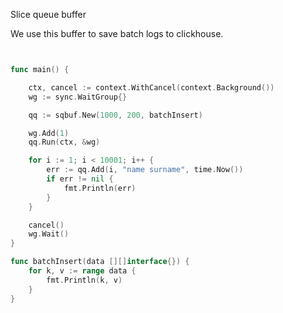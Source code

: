 Slice queue buffer

We use this buffer to save batch logs to clickhouse.

```Go


func main() {

	ctx, cancel := context.WithCancel(context.Background())
	wg := sync.WaitGroup{}

	qq := sqbuf.New(1000, 200, batchInsert)

	wg.Add(1)
	qq.Run(ctx, &wg)

	for i := 1; i < 10001; i++ {
		err := qq.Add(i, "name surname", time.Now())
		if err != nil {
			fmt.Println(err)
		}
	}

	cancel()
	wg.Wait()
}

func batchInsert(data [][]interface{}) {
	for k, v := range data {
		fmt.Println(k, v)
	}
}


```
